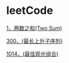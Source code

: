 # leetCode

[1，两数之和(Two Sum)](<https://github.com/sdwwld/leetCode/blob/master/src/main/java/com/wld/java/leetcode/leetCode0001.md>)

[300，(最长上升子序列)](https://github.com/sdwwld/leetCode/blob/master/src/main/java/com/wld/java/leetcode/leetCode0300.md)

[1014，(最佳观光组合)](https://github.com/sdwwld/leetCode/blob/master/src/main/java/com/wld/java/leetcode/leetCode1014.md)